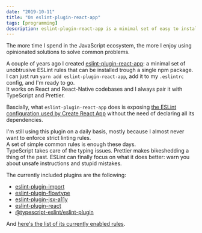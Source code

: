 ```yaml
---
date: "2019-10-11"
title: "On eslint-plugin-react-app"
tags: [programming]
description: eslint-plugin-react-app is a minimal set of easy to install ESLint rules for your project. Just install a single NPM package, add it to your .eslintrc, and you'll be all set.
---
```


The more time I spend in the JavaScript ecosystem, the more I enjoy using opinionated solutions to solve common problems.

A couple of years ago I created [eslint-plugin-react-app](https://github.com/mmazzarolo/eslint-plugin-react-app): a minimal set of unobtrusive ESLint rules that can be installed trough a single npm package.  
I can just run `yarn add eslint-plugin-react-app`, add it to my `.eslintrc` config, and I'm ready to go.  
It works on React and React-Native codebases and I always pair it with TypeScript and Prettier.

Bascially, what `eslint-plugin-react-app` does is exposing [the ESLint configuration used by Create React App](https://github.com/facebook/create-react-app/tree/master/packages/eslint-config-react-app) without the need of declaring all its dependencies.

I'm still using this plugin on a daily basis, mostly because I almost never want to enforce strict linting rules.  
A set of simple common rules is enough these days.  
TypeScript takes care of the typing issues. Prettier makes bikeshedding a thing of the past. ESLint can finally focus on what it does better: warn you about unsafe instructions and stupid mistakes.

The currently included plugins are the following:

- [eslint-plugin-import](https://github.com/benmosher/eslint-plugin-import)
- [eslint-plugin-flowtype](https://github.com/gajus/eslint-plugin-flowtype)
- [eslint-plugin-jsx-a11y](https://github.com/evcohen/eslint-plugin-jsx-a11y)
- [eslint-plugin-react](https://github.com/yannickcr/eslint-plugin-react)
- [@typescript-eslint/eslint-plugin](https://github.com/typescript-eslint/typescript-eslint)

And [here's the list of its currently enabled rules](https://github.com/facebook/create-react-app/blob/master/packages/eslint-config-react-app/index.js).
